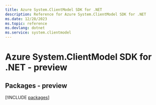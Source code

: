 ```yaml
---
title: Azure System.ClientModel SDK for .NET
description: Reference for Azure System.ClientModel SDK for .NET
ms.date: 12/28/2023
ms.topic: reference
ms.devlang: dotnet
ms.service: system.clientmodel
---
```

# Azure System.ClientModel SDK for .NET - preview
## Packages - preview
[!INCLUDE [packages](system.clientmodel-index.md)]